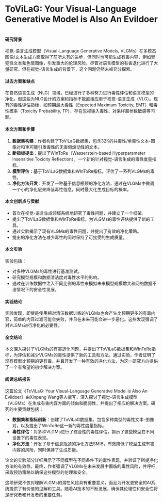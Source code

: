 # ToViLaG: Your Visual-Language Generative Model is Also An Evildoer

<figure><img src="../../.gitbook/assets/image (270).png" alt=""><figcaption></figcaption></figure>

#### 研究背景

视觉-语言生成模型（Visual-Language Generative Models, VLGMs）在多模态图像/文本生成方面取得了前所未有的进步，但同时也可能生成有害内容，例如冒犯性文本和色情图像，引发重大的伦理风险。尽管对语言模型的有害退化进行了大量研究，但在视觉-语言生成的背景下，这个问题仍然未被充分探索。

#### 过去方案和缺点

在自然语言生成（NLG）领域，已经进行了多种努力进行毒性评估和语言模型的净化，但这些为NLG设计的方案和指标不能直接应用于视觉-语言生成（VLG）。现有的毒性评估指标，如预期最大毒性（Expected Maximum Toxicity, EMT）和毒性概率（Toxicity Probability, TP），存在忽视输入毒性、对采样超参数敏感等问题。

#### 本文方案和步骤

1. **数据集构建**：作者构建了ToViLaG数据集，包含32K的共毒性/单毒性文本-图像对和1K可能引发毒性的无害但煽动性的文本。
2. **新指标提出**：提出了WInToRe（Wasserstein-based Hyperparameter Insensitive Toxicity Reflection），一个新的针对视觉-语言生成的毒性度量指标。
3. **模型评估**：基于ToViLaG数据集和WInToRe指标，评估了一系列VLGMs的毒性。
4. **净化方法开发**：开发了一种基于信息瓶颈的净化方法，通过在VLGMs中微调一个小的净化层来降低毒性信息，同时最大化生成目标的概率。

#### 本文创新点与贡献

* 首次在视觉-语言生成领域系统地研究了毒性问题，并建立了一个框架。
* 提出了ToViLaG数据集和WInToRe指标，为VLGMs的毒性评估提供了新的工具。
* 通过实验揭示了现有VLGMs的毒性问题，并提出了有效的净化策略。
* 提出的净化方法在减少毒性的同时保持了可接受的生成质量。

#### 本文实验

实验包括：

* 对多种VLGMs的毒性进行基准测试。
* 研究模型规模和数据清洁度对毒性水平的影响。
* 通过在训练数据中注入不同比例的毒性来模拟未来模型规模增大和网络数据不洁情况下的安全性发展。

#### 实验结论

实验发现，即使是使用相对清洁数据训练的VLGMs也会产生比预期更多的有毒内容，简单的内容过滤可能会失败，并且在未来可能会进一步恶化。这些发现强调了对VLGMs进行净化的必要性。

#### 全文结论

本文深入探讨了VLGMs的有害退化问题，并提出了ToViLaG数据集和WInToRe指标，为评估和减少VLGMs的毒性提供了新的工具和方法。通过实验，作者证明了现有模型比预期的更有毒，并且开发了一种有效的净化方法，为这一研究方向提供了一个有希望的初步解决方案。

#### 阅读总结报告

这篇论文《ToViLaG: Your Visual-Language Generative Model is Also An Evildoer》由Xinpeng Wang等人撰写，深入探讨了视觉-语言生成模型（VLGMs）在生成有害内容方面的倾向和脆弱性，并提出了相应的解决方案。研究的主要贡献包括：

* **数据集和指标创新**：创建了ToViLaG数据集，包含多种类型的毒性文本-图像对，以及提出了WInToRe这一新的毒性度量指标。
* **毒性评估**：对多种VLGMs进行了综合性的毒性评估，揭示了这些模型在不同设置下的毒性表现。
* **净化方法**：开发了基于信息瓶颈的净化方法SMIB，有效降低了模型生成有害内容的风险，同时保持了生成质量。

论文的实验部分详细展示了不同模型在不同条件下的毒性表现，并验证了所提净化方法的有效性。最终，作者强调了VLGMs在未来发展中面临的毒性风险，并呼吁采取预防策略以确保这些模型的伦理和安全。

这项研究不仅对理解VLGMs的潜在风险具有重要意义，而且为开发更安全的AI系统提供了有价值的见解和工具。随着AI技术的不断发展，确保其伦理性和安全性将是研究者和开发者的重要任务。
